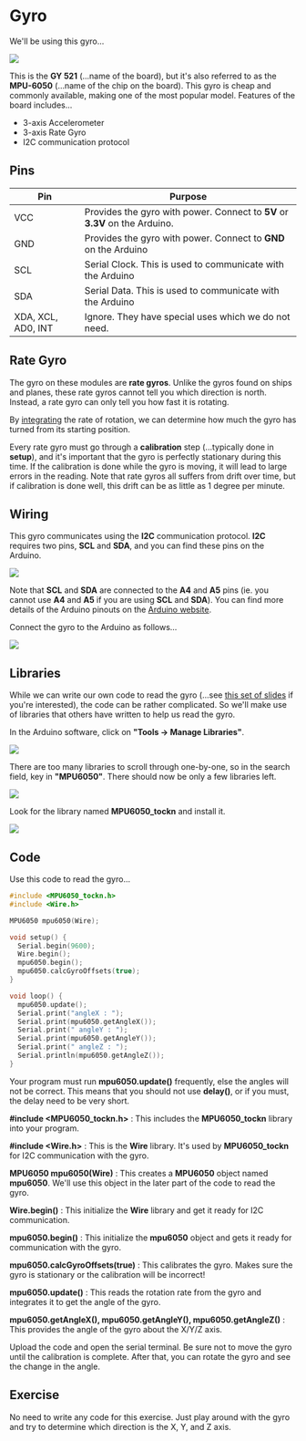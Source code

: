 # Gyro

We'll be using this gyro...

![](images/mpu6050.jpg)

This is the **GY 521** (...name of the board), but it's also referred to as the **MPU-6050** (...name of the chip on the board).
This gyro is cheap and commonly available, making one of the most popular model.
Features of the board includes...

* 3-axis Accelerometer
* 3-axis Rate Gyro
* I2C communication protocol

## Pins

| Pin | Purpose |
| --- | --- |
| VCC | Provides the gyro with power. Connect to **5V** or **3.3V** on the Arduino. |
| GND | Provides the gyro with power. Connect to **GND** on the Arduino |
| SCL | Serial Clock. This is used to communicate with the Arduino |
| SDA | Serial Data. This is used to communicate with the Arduino |
| XDA, XCL, AD0, INT | Ignore. They have special uses which we do not need. |

## Rate Gyro

The gyro on these modules are **rate gyros**.
Unlike the gyros found on ships and planes, these rate gyros cannot tell you which direction is north.
Instead, a rate gyro can only tell you how fast it is rotating.

By [integrating](https://www.mathsisfun.com/calculus/integration-introduction.html) the rate of rotation, we can determine how much the gyro has turned from its starting position.

Every rate gyro must go through a **calibration** step (...typically done in **setup**), and it's important that the gyro is perfectly stationary during this time.
If the calibration is done while the gyro is moving, it will lead to large errors in the reading.
Note that rate gyros all suffers from drift over time, but if calibration is done well, this drift can be as little as 1 degree per minute.

## Wiring

This gyro communicates using the **I2C** communication protocol.
**I2C** requires two pins, **SCL** and **SDA**, and you can find these pins on the Arduino.

![](images/i2cPins.png)

Note that **SCL** and **SDA** are connected to the **A4** and **A5** pins (ie. you cannot use **A4** and **A5** if you are using **SCL** and **SDA**).
You can find more details of the Arduino pinouts on the [Arduino website](https://docs.arduino.cc/hardware/uno-rev3).

Connect the gyro to the Arduino as follows...

![](images/gyroWiring.jpg)

## Libraries

While we can write our own code to read the gyro (...see [this set of slides](https://www.aposteriori.com.sg/wp-content/uploads/2020/11/Arduino-Lesson-5.pdf) if you're interested), the code can be rather complicated.
So we'll make use of libraries that others have written to help us read the gyro.

In the Arduino software, click on **"Tools -> Manage Libraries"**.

![](images/manageLibraries.jpg)

There are too many libraries to scroll through one-by-one, so in the search field, key in **"MPU6050"**.
There should now be only a few libraries left.

![](images/librarySearchMPU6050.jpg)

Look for the library named **MPU6050_tockn** and install it.

![](images/mpu6050_tockn.png)

## Code

Use this code to read the gyro...

```cpp hl_lines="1 2 4 8 9 10 16 18 20"
#include <MPU6050_tockn.h>
#include <Wire.h>

MPU6050 mpu6050(Wire);

void setup() {
  Serial.begin(9600);
  Wire.begin();
  mpu6050.begin();
  mpu6050.calcGyroOffsets(true);
}

void loop() {
  mpu6050.update();
  Serial.print("angleX : ");
  Serial.print(mpu6050.getAngleX());
  Serial.print(" angleY : ");
  Serial.print(mpu6050.getAngleY());
  Serial.print(" angleZ : ");
  Serial.println(mpu6050.getAngleZ());
}
```
<div class="important">
Your program must run <strong>mpu6050.update()</strong> frequently, else the angles will not be correct.
This means that you should not use <strong>delay()</strong>, or if you must, the delay need to be very short.
</div>

**#include &lt;MPU6050_tockn.h&gt;** : This includes the **MPU6050_tockn** library into your program.

**#include &lt;Wire.h&gt;** : This is the **Wire** library. It's used by **MPU6050_tockn** for I2C communication with the gyro.

**MPU6050 mpu6050(Wire)** : This creates a **MPU6050** object named **mpu6050**.
We'll use this object in the later part of the code to read the gyro.

**Wire.begin()** : This initialize the **Wire** library and get it ready for I2C communication.

**mpu6050.begin()** : This initialize the **mpu6050** object and gets it ready for communication with the gyro.

**mpu6050.calcGyroOffsets(true)** : This calibrates the gyro.
Makes sure the gyro is stationary or the calibration will be incorrect!

**mpu6050.update()** : This reads the rotation rate from the gyro and integrates it to get the angle of the gyro.

**mpu6050.getAngleX(), mpu6050.getAngleY(), mpu6050.getAngleZ()** : This provides the angle of the gyro about the X/Y/Z axis.

Upload the code and open the serial terminal. Be sure not to move the gyro until the calibration is complete. After that, you can rotate the gyro and see the change in the angle.

## Exercise

No need to write any code for this exercise. Just play around with the gyro and try to determine which direction is the X, Y, and Z axis.